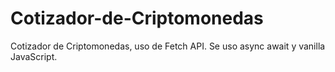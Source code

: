 # Cotizador-de-Criptomonedas
Cotizador de Criptomonedas, uso de Fetch API. 
Se uso async await y vanilla JavaScript.

